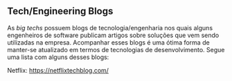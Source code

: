 ## Tech/Engineering Blogs
As *big techs* possuem blogs de tecnologia/engenharia nos quais alguns engenheiros de software publicam artigos sobre soluções que vem sendo utilizadas na empresa. Acompanhar esses blogs é uma ótima forma de manter-se atualizado em termos de tecnologias de desenvolvimento. Segue uma lista com alguns desses blogs:

Netflix: https://netflixtechblog.com/
